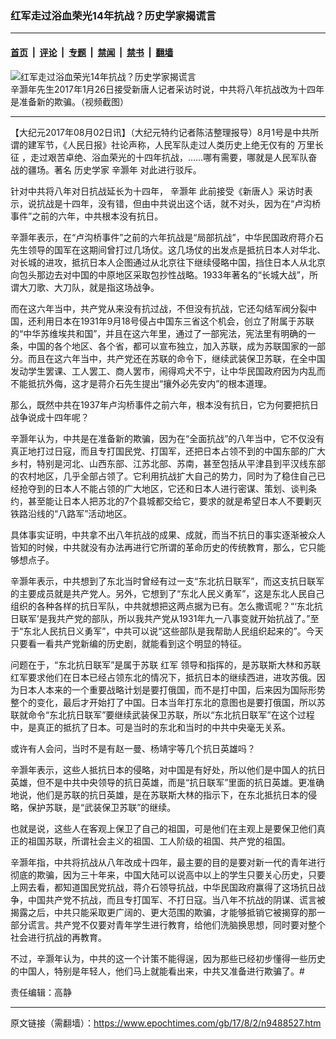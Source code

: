 ### 红军走过浴血荣光14年抗战？历史学家揭谎言

---

#### [首页](../../../..?n9488527) &nbsp;|&nbsp; [评论](../../../../../epoch-comment?n9488527) &nbsp;|&nbsp; [专题](../../../../../epoch-special?n9488527) &nbsp;|&nbsp; [禁闻](../../../../../epoch-news?n9488527) &nbsp;|&nbsp; [禁书](../../../../../books?n9488527) &nbsp;|&nbsp; [翻墙](https://github.com/gfw-breaker/nogfw/blob/master/README.md?n9488527)


<div><img alt="红军走过浴血荣光14年抗战？历史学家揭谎言" class="attachment-djy_600_400 size-djy_600_400 wp-post-image" src="https://i.epochtimes.com/assets/uploads/2017/08/p8024321a239838138.jpg"/>
<div class="caption">
 辛灏年先生2017年1月26日接受新唐人记者采访时说，中共将八年抗战改为十四年是准备新的欺骗。（视频截图）
</div></div><hr/><div class="post_content" id="artbody" itemprop="articleBody">
 <!-- article content begin -->
 <p>
  【大纪元2017年08月02日讯】（大纪元特约记者陈洁整理报导）8月1号是中共所谓的建军节，《人民日报》社论声称，人民军队走过人类历史上绝无仅有的
  <ok href="https://www.epochtimes.com/gb/tag/%E4%B8%87%E9%87%8C%E9%95%BF%E5%BE%81.html">
   万里长征
  </ok>
  ，走过艰苦卓绝、浴血荣光的十四年抗战，……哪有需要，哪就是人民军队奋战的疆场。著名
  <ok href="https://www.epochtimes.com/gb/tag/%E5%8E%86%E5%8F%B2%E5%AD%A6%E5%AE%B6.html">
   历史学家
  </ok>
  <ok href="https://www.epochtimes.com/gb/tag/%E8%BE%9B%E7%81%8F%E5%B9%B4.html">
   辛灏年
  </ok>
  对此进行驳斥。
 </p>
 <p>
  针对中共将八年对日抗战延长为十四年，
  <ok href="https://www.epochtimes.com/gb/tag/%E8%BE%9B%E7%81%8F%E5%B9%B4.html">
   辛灏年
  </ok>
  此前接受《新唐人》采访时表示，说抗战是十四年，没有错，但由中共说出这个话，就不对头，因为在“卢沟桥事件”之前的六年，中共根本没有抗日。
 </p>
 <p>
 </p>
 <p>
  辛灏年表示，在“卢沟桥事件”之前的六年抗战是“局部抗战”，中华民国政府蒋介石先生领导的国军在这期间曾打过几场仗。这几场仗的出发点是抵抗日本人对华北、对长城的进攻，抵抗日本人企图通过从北京往下继续侵略中国，挡住日本人从北京向包头那边去对中国的中原地区采取包抄性战略。1933年著名的“长城大战”，所谓大刀歌、大刀队，就是指这场战争。
 </p>
 <p>
  而在这六年当中，共产党从来没有抗过战，不但没有抗战，它还勾结军阀分裂中国，还利用日本在1931年9月18号侵占中国东三省这个机会，创立了附属于苏联的“中华苏维埃共和国”，并且在这六年里，通过了一部宪法，宪法里有明确的一条，中国的各个地区、各个省，都可以宣布独立，加入苏联，成为苏联国家的一部分。而且在这六年当中，共产党还在苏联的命令下，继续武装保卫苏联，在全中国发动学生罢课、工人罢工、商人罢市，闹得鸡犬不宁，让中华民国政府因为内乱而不能抵抗外侮，这才是蒋介石先生提出“攘外必先安内”的根本道理。
 </p>
 <p>
  那么，既然中共在1937年卢沟桥事件之前六年，根本没有抗日，它为何要把抗日战争说成十四年呢？
 </p>
 <p>
  辛灏年认为，中共是在准备新的欺骗，因为在“全面抗战”的八年当中，它不仅没有真正地打过日寇，而且专打国民党、打国军，还把日本占领不到的中国东部的广大乡村，特别是河北、山西东部、江苏北部、苏南，甚至包括从平津县到平汉线东部的农村地区，几乎全部占领了。它利用抗战扩大自己的势力，同时为了稳住自己已经抢夺到的日本人不能占领的广大地区，它还和日本人进行密谋、策划、谈判条约，甚至能让日本人把苏北的7个县城都交给它，要求的就是希望日本人不要剿灭铁路沿线的“八路军”活动地区。
 </p>
 <p>
  具体事实证明，中共拿不出八年抗战的成果、成就，而当不抗日的事实逐渐被众人皆知的时候，中共就没有办法再进行它所谓的革命历史的传统教育，那么，它只能够想点子。
 </p>
 <p>
  辛灏年表示，中共想到了东北当时曾经有过一支“东北抗日联军”，而这支抗日联军的主要成员就是共产党人。另外，它想到了“东北人民义勇军”，这是东北人民自己组织的各种各样的抗日军队，中共就想把这两点据为已有。怎么撒谎呢？“‘东北抗日联军’是我共产党的部队，所以我共产党从1931年九一八事变就开始抗战了。”至于“东北人民抗日义勇军”，中共可以说“这些部队是我帮助人民组织起来的”。今天只要看一看共产党新编的历史剧，就能看到这个明显的特征。
 </p>
 <p>
  问题在于，“东北抗日联军”是属于苏联
  <ok href="https://www.epochtimes.com/gb/tag/%E7%BA%A2%E5%86%9B.html">
   红军
  </ok>
  领导和指挥的，是苏联斯大林和苏联红军要求他们在日本已经占领东北的情况下，抵抗日本的继续西进，进攻苏俄。因为日本人本来的一个重要战略计划是要打俄国，而不是打中国，后来因为国际形势整个的变化，最后才开始打了中国。日本当年打东北的意图也是要打俄国，所以苏联就命令“东北抗日联军”要继续武装保卫苏联，所以“东北抗日联军”在这个过程中，是真正的抵抗了日本。可是当时的东北和当时的中共中央毫无关系。
 </p>
 <p>
  或许有人会问，当时不是有赵一曼、杨靖宇等几个抗日英雄吗？
 </p>
 <p>
  辛灏年表示，这些人抵抗日本的侵略，对中国是有好处，所以他们是中国人的抗日英雄，但不是中共中央领导的抗日英雄，而是“抗日联军”里面的抗日英雄。更准确地说，他们是苏联的抗日英雄，是在苏联斯大林的指示下，在东北抵抗日本的侵略，保护苏联，是“武装保卫苏联”的继续。
 </p>
 <p>
  也就是说，这些人在客观上保卫了自己的祖国，可是他们在主观上是要保卫他们真正的祖国苏联，所谓社会主义的祖国、工人阶级的祖国、共产党的祖国。
 </p>
 <p>
  辛灏年指，中共将抗战从八年改成十四年，最主要的目的是要对新一代的青年进行彻底的欺骗，因为三十年来，中国大陆可以说高中以上的学生只要关心历史，只要上网去看，都知道国民党抗战，蒋介石领导抗战，中华民国政府赢得了这场抗日战争，中国共产党不抗战，而且专打国军、不打日寇。当八年不抗战的阴谋、谎言被揭露之后，中共只能采取更广阔的、更大范围的欺骗，才能够抵销它被揭穿的那一部分谎言。共产党不仅要对青年学生进行教育，给他们洗脑换思想，同时要对整个社会进行抗战的再教育。
 </p>
 <p>
  不过，辛灏年认为，中共的这一个计策不能得逞，因为那些已经初步懂得一些历史的中国人，特别是年轻人，他们马上就能看出来，中共又准备进行欺骗了。#
 </p>
 <p>
  责任编辑：高静
 </p>
 <!-- article content end -->
 <div id="below_article_ad">
 </div>
</div>


---

原文链接（需翻墙）：https://www.epochtimes.com/gb/17/8/2/n9488527.htm